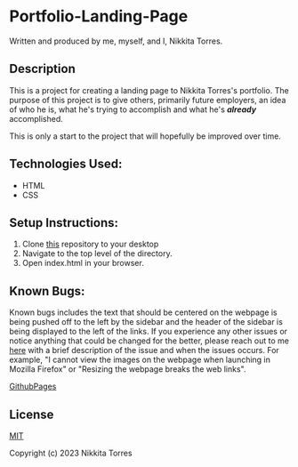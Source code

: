 # Portfolio-Landing-Page

Written and produced by me, myself, and I, Nikkita Torres.

## Description

This is a project for creating a landing page to Nikkita Torres's portfolio. The purpose of this project is to give others, primarily future employers, an idea of who he is, what he's trying to accomplish and what he's _**already**_ accomplished.

This is only a start to the project that will hopefully be improved over time.

## Technologies Used:

* HTML
*  CSS

## Setup Instructions:

1. Clone [this](https://github.com/NikkitaTorres/Portfolio-Landing-Page.git) repository to your desktop
2. Navigate to the top level of the directory.
3. Open index.html in your browser.

## Known Bugs:

Known bugs includes the text that should be centered on the webpage is being pushed off to the left by the sidebar and the header of the sidebar is being displayed to the left of the links. 
If you experience any other issues or notice anything that could be changed for the better, please reach out to me [here](nikkitatorres@yahoo.com) with a brief description of the issue and when the issues occurs. For example, "I cannot view the images on the webpage when launching in Mozilla Firefox" or "Resizing the webpage breaks the web links".

[GithubPages](https://nikkitatorres.github.io/Portfolio-Landing-Page/)

## License

[MIT](https://en.wikipedia.org/wiki/MIT_License)

Copyright (c) 2023 Nikkita Torres